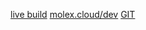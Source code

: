 [live build](https://molex.cloud/dev/sensor-dash/Live%20Build/)
[molex.cloud/dev](https://molex.cloud/dev/sensor-dash/)
[GIT](https://github.com/tonywied17/iot-components)